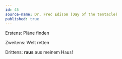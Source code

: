 ```yaml
---
id: 45
source-name: Dr. Fred Edison (Day of the tentacle)
published: true
---
```

 Erstens: Pläne finden

 Zweitens: Welt retten

 Drittens: **raus** aus meinem Haus!
